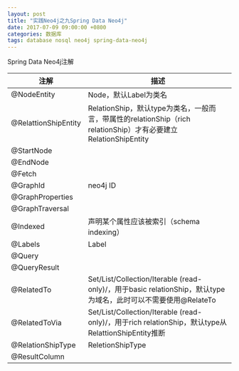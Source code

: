 ```yaml
---
layout: post
title: "实践Neo4j之九Spring Data Neo4j"
date: 2017-07-09 09:00:00 +0800
categories: 数据库
tags: database nosql neo4j spring-data-neo4j
---
```


Spring Data Neo4j注解

| 注解                   | 描述                                       |
| -------------------- | ---------------------------------------- |
| @NodeEntity          | Node，默认Label为类名                          |
| @RelattionShipEntity | RelationShip，默认type为类名，一般而言，带属性的relationShip（rich relationShip）才有必要建立RelationShipEntity |
| @StartNode           |                                          |
| @EndNode             |                                          |
| @Fetch               |                                          |
| @GraphId             | neo4j ID                                 |
| @GraphProperties     |                                          |
| @GraphTraversal      |                                          |
| @Indexed             | 声明某个属性应该被索引（schema indexing）             |
| @Labels              | Label                                    |
| @Query               |                                          |
| @QueryResult         |                                          |
| @RelatedTo           | Set/List/Collection/Iterable (read-only)/<NodeEntity>，用于basic relationShip，默认type为域名，此时可以不需要使用@RelateTo |
| @RelatedToVia        | Set/List/Collection/Iterable (read-only)/<RelattionShipEntity>，用于rich relationShip，默认type从RelattionShipEntity推断 |
| @RelationShipType    | ReletionShipType                         |
| @ResultColumn        |                                          |
